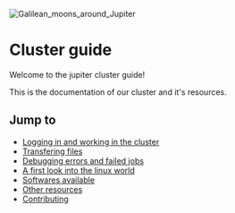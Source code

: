 ![Galilean_moons_around_Jupiter](https://user-images.githubusercontent.com/60739184/162484342-2aa465bf-3c5b-49be-830e-9ec58d8d87ef.gif)

# Cluster guide

Welcome to the jupiter cluster guide!

This is the documentation of our cluster and it's resources. 

## Jump to 

- [Logging in and working in the cluster](./login.md)
- [Transfering files](./syncing.md)
- [Debugging errors and failed jobs](./debugging.md)
- [A first look into the linux world](bash.md)
- [Softwares available](./softwares.md)
- [Other resources](./resources.md)
- [Contributing](./contributing.md)

